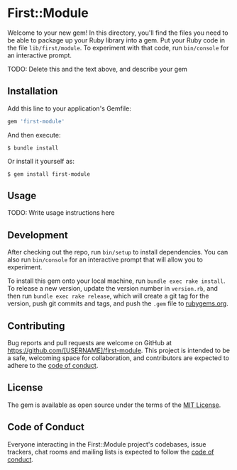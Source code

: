 # First::Module

Welcome to your new gem! In this directory, you'll find the files you need to be able to package up your Ruby library into a gem. Put your Ruby code in the file `lib/first/module`. To experiment with that code, run `bin/console` for an interactive prompt.

TODO: Delete this and the text above, and describe your gem

## Installation

Add this line to your application's Gemfile:

```ruby
gem 'first-module'
```

And then execute:

    $ bundle install

Or install it yourself as:

    $ gem install first-module

## Usage

TODO: Write usage instructions here

## Development

After checking out the repo, run `bin/setup` to install dependencies. You can also run `bin/console` for an interactive prompt that will allow you to experiment.

To install this gem onto your local machine, run `bundle exec rake install`. To release a new version, update the version number in `version.rb`, and then run `bundle exec rake release`, which will create a git tag for the version, push git commits and tags, and push the `.gem` file to [rubygems.org](https://rubygems.org).

## Contributing

Bug reports and pull requests are welcome on GitHub at https://github.com/[USERNAME]/first-module. This project is intended to be a safe, welcoming space for collaboration, and contributors are expected to adhere to the [code of conduct](https://github.com/[USERNAME]/first-module/blob/master/CODE_OF_CONDUCT.md).


## License

The gem is available as open source under the terms of the [MIT License](https://opensource.org/licenses/MIT).

## Code of Conduct

Everyone interacting in the First::Module project's codebases, issue trackers, chat rooms and mailing lists is expected to follow the [code of conduct](https://github.com/[USERNAME]/first-module/blob/master/CODE_OF_CONDUCT.md).
